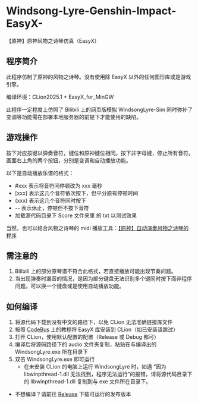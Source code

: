 # Windsong-Lyre-Genshin-Impact-EasyX-
【原神】原神风物之诗琴仿真（EasyX）

## 程序简介

此程序仿制了原神的风物之诗琴。没有使用除 EasyX 以外的任何图形库或是游戏引擎。


编译环境：CLion2025.1 + EasyX_for_MinGW


此程序一定程度上仿照了 Bilibili 上的网页版模拟 WindsongLyre-Sim 同时弥补了变调等功能需在部署本地服务器的前提下才能使用的缺陷。


## 游戏操作

按下对应按键以弹奏音符，键位和原神键位相同。按下非字母键，停止所有音符。画面右上角的两个按钮，分别是变调和自动播放功能。


以下是自动播放乐谱的格式：

 * #xxx 表示将音符间停顿改为 xxx 毫秒
 * [xxx] 表示这几个音符依次按下，但平分原有停顿时间
 * (xxx) 表示这几个音符同时按下
 * -- 表示休止，停顿但不按下音符
 * 加载源代码目录下 Score 文件夹里 的 txt 以测试效果

当然，也可以结合风物之诗琴的 midi 播放工具：[【原神】自动演奏风物之诗琴的程序](https://github.com/luern0313/WindSong-Lyre-Genshin-Impact)

## 需注意的

1. Bilibili 上的部分原琴谱不符合此格式，若直接播放可能出现节奏问题。
2. 当出现弹奏时漏音的情况，是因为部分键盘无法识别多个键同时按下而非程序问题。可以换一个键盘或是使用自动播放功能。

## 如何编译

1. 将源代码下载到没有中文的路径下，以免 CLion 无法准确链接库文件
2. 按照 [CodeBus](https://codebus.cn/bestans/easyx-for-mingw) 上的教程将 EasyX 库安装到 CLion（如已安装请跳过）
3. 打开 CLion，使用默认配置的配置（Release 或 Debug 都可）
4. 编译后将源码路径下的 audio 文件夹复制，粘贴在与编译出的 WindsongLyre.exe 所在目录下
5. 双击 WindsongLyre.exe 即可运行
    * 在未安装 CLion 的电脑上运行 WindsongLyre 时，如遇 “因为 libwinpthread-1.dll 无法找到，程序无法运行”的报错，请将源代码目录下的 libwinpthread-1.dll 复制到与 exe 文件所在目录下。

 * 不想编译？请前往 [Release](https://github.com/Reaky-Dawn/Windsong-Lyre-Genshin-Impact-EasyX-/releases/tag/V0.0.1) 下载可运行的发布版本

